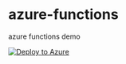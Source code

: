 # azure-functions
azure functions demo

[![Deploy to Azure](http://azuredeploy.net/deploybutton.png)](https://portal.azure.com/#create/Microsoft.Template/uri/https%3A%2F%2Fraw.githubusercontent.com%2Fchrisvugrinec%2Fazure-functions%2Fmaster%2Fazure-infra%2Faz-function.json)
